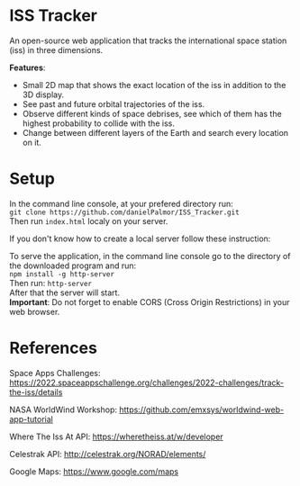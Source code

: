 # ISS Tracker

An open-source web application that tracks the international space station (iss) in three dimensions.

**Features**:  
* Small 2D map that shows the exact location of the iss in addition to the 3D display.  
* See past and future orbital trajectories of the iss.  
* Observe different kinds of space debrises, see which of them has the highest probability to collide with the iss.  
* Change between different layers of the Earth and search every location on it.  

# Setup

In the command line console, at your prefered directory run:  
`git clone https://github.com/danielPalmor/ISS_Tracker.git`  
Then run `index.html` localy on your server.

If you don't know how to create a local server follow these instruction:

To serve the application, in the command line console go to the directory of the downloaded program and run:  
`npm install -g http-server`  
Then run: `http-server`  
After that the server will start.  
**Important**: Do not forget to enable CORS (Cross Origin Restrictions) in your web browser.

# References

Space Apps Challenges: https://2022.spaceappschallenge.org/challenges/2022-challenges/track-the-iss/details  

NASA WorldWind Workshop: https://github.com/emxsys/worldwind-web-app-tutorial  

Where The Iss At API: https://wheretheiss.at/w/developer  

Celestrak API: http://celestrak.org/NORAD/elements/  

Google Maps: https://www.google.com/maps  



